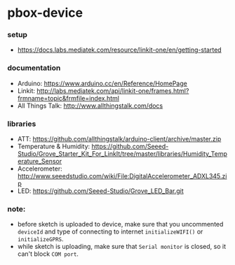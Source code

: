 # pbox-device
### setup
- https://docs.labs.mediatek.com/resource/linkit-one/en/getting-started

### documentation
- Arduino: https://www.arduino.cc/en/Reference/HomePage
- Linkit: http://labs.mediatek.com/api/linkit-one/frames.html?frmname=topic&frmfile=index.html
- All Things Talk: http://www.allthingstalk.com/docs

### libraries
- ATT: https://github.com/allthingstalk/arduino-client/archive/master.zip
- Temperature & Humidity: https://github.com/Seeed-Studio/Grove_Starter_Kit_For_LinkIt/tree/master/libraries/Humidity_Temperature_Sensor
- Accelerometer: http://www.seeedstudio.com/wiki/File:DigitalAccelerometer_ADXL345.zip
- LED: https://github.com/Seeed-Studio/Grove_LED_Bar.git

### note:
- before sketch is uploaded to device, make sure that you uncommented `deviceId` and type of connecting to internet `initializeWIFI()` or `initializeGPRS`.
- while sketch is uploading, make sure that `Serial monitor` is closed, so it can't block `COM port`.
